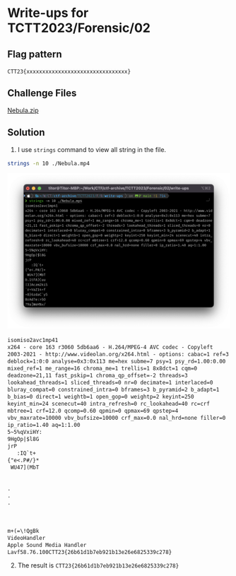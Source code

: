 # Write-ups for TCTT2023/Forensic/02

## Flag pattern

`CTT23{xxxxxxxxxxxxxxxxxxxxxxxxxxxxxxxx}`

## Challenge Files

[Nebula.zip](./Nebula.zip)

## Solution

1. I use `strings` command to view all string in the file.

```bash
strings -n 10 ./Nebula.mp4
```

![strings](./write-ups/01.png)

```
isomiso2avc1mp41
x264 - core 163 r3060 5db6aa6 - H.264/MPEG-4 AVC codec - Copyleft 2003-2021 - http://www.videolan.org/x264.html - options: cabac=1 ref=3 deblock=1:0:0 analyse=0x3:0x113 me=hex subme=7 psy=1 psy_rd=1.00:0.00 mixed_ref=1 me_range=16 chroma_me=1 trellis=1 8x8dct=1 cqm=0 deadzone=21,11 fast_pskip=1 chroma_qp_offset=-2 threads=3 lookahead_threads=1 sliced_threads=0 nr=0 decimate=1 interlaced=0 bluray_compat=0 constrained_intra=0 bframes=3 b_pyramid=2 b_adapt=1 b_bias=0 direct=1 weightb=1 open_gop=0 weightp=2 keyint=250 keyint_min=24 scenecut=40 intra_refresh=0 rc_lookahead=40 rc=crf mbtree=1 crf=12.0 qcomp=0.60 qpmin=0 qpmax=69 qpstep=4 vbv_maxrate=10000 vbv_bufsize=10000 crf_max=0.0 nal_hrd=none filler=0 ip_ratio=1.40 aq=1:1.00
5~5%qVxiHY:
9HgOp|$l8G
jrP
   :IQ`t+
{"e<.P#/}*
 WU47](MbT


.
.
.



m+(=\!QgBk
VideoHandler
Apple Sound Media Handler
Lavf58.76.100CTT23{26b61d1b7eb921b13e26e6825339c278}
```

2. The result is `CTT23{26b61d1b7eb921b13e26e6825339c278}`
